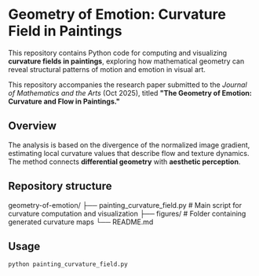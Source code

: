 # Geometry of Emotion: Curvature Field in Paintings

This repository contains Python code for computing and visualizing **curvature fields in paintings**, exploring how mathematical geometry can reveal structural patterns of motion and emotion in visual art.

This repository accompanies the research paper submitted to the *Journal of Mathematics and the Arts* (Oct 2025), titled **"The Geometry of Emotion: Curvature and Flow in Paintings."**

## Overview
The analysis is based on the divergence of the normalized image gradient, estimating local curvature values that describe flow and texture dynamics.  
The method connects **differential geometry** with **aesthetic perception**.

## Repository structure

geometry-of-emotion/
├── painting_curvature_field.py # Main script for curvature computation and visualization
├── figures/ # Folder containing generated curvature maps
└── README.md 


## Usage
```bash
python painting_curvature_field.py

